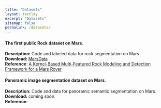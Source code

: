 ```yaml
---
title: "Datasets"
layout: textlay
excerpt: "Datasets"
sitemap: false
permalink: /datasets/
---
```


#### The first public Rock dataset on Mars.

<b>Description:</b> Code and labeled data for rock segmentation on Mars  
<b>Download:</b> [MarsData](https://github.com/CVIR-Lab/MarsData)   
<b>Reference:</b>   [A Kernel-Based Multi-Featured Rock Modeling and Detection Framework for a Mars Rover](https://doi.org/10.1109/TNNLS.2021.3131206)

#### Panoramic image segmentation dataset on Mars.

<b>Description:</b> Code and data for panoramic semantic segmentation on Mars.  
<b>Download:</b> coming soon.  
<b>Reference:</b>  
